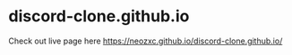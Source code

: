 # discord-clone.github.io

Check out live page here https://neozxc.github.io/discord-clone.github.io/
